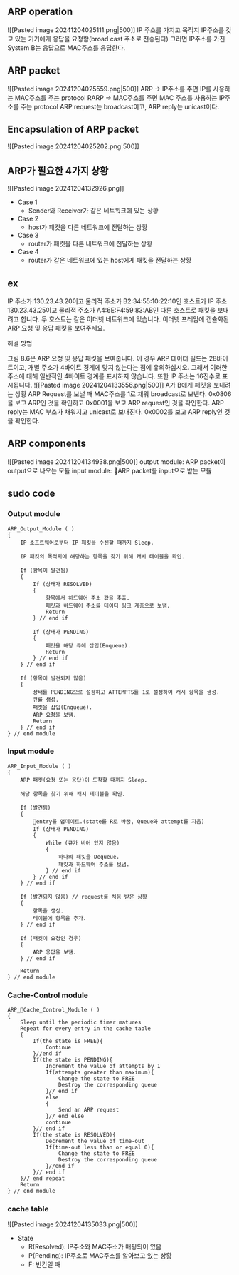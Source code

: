 ## ARP operation
![[Pasted image 20241204025111.png|500]]
IP 주소를 가지고 목적지 IP주소를 갖고 있는 기기에게 응답을 요청함(broad cast 주소로 전송된다)
그러면 IP주소를 가진 System B는 응답으로 MAC주소를 응답한다.
## ARP packet
![[Pasted image 20241204025559.png|500]]
ARP -> IP주소를 주면 IP를 사용하는 MAC주소를 주는 protocol
RARP -> MAC주소를 주면 MAC 주소를 사용하는 IP주소를 주는 protocol
ARP request는 broadcast이고, ARP reply는 unicast이다.
## Encapsulation of ARP packet
![[Pasted image 20241204025202.png|500]]

## ARP가 필요한 4가지 상황
![[Pasted image 20241204132926.png]]
- Case 1
	- Sender와 Receiver가 같은 네트워크에 있는 상황
- Case 2
	- host가 패킷을 다른 네트워크에 전달하는 상황
- Case 3
	- router가 패킷을 다른 네트워크에 전달하는 상황
- Case 4
	- router가 같은 네트워크에 있는 host에게 패킷을 전달하는 상황

## ex
IP 주소가 130.23.43.20이고 물리적 주소가 B2:34:55:10:22:10인 호스트가 IP 주소 130.23.43.25이고 물리적 주소가 A4:6E:F4:59:83:AB인 다른 호스트로 패킷을 보내려고 합니다. 두 호스트는 같은 이더넷 네트워크에 있습니다. 이더넷 프레임에 캡슐화된 ARP 요청 및 응답 패킷을 보여주세요.

해결 방법

그림 8.6은 ARP 요청 및 응답 패킷을 보여줍니다. 이 경우 ARP 데이터 필드는 28바이트이고, 개별 주소가 4바이트 경계에 맞지 않는다는 점에 유의하십시오. 그래서 이러한 주소에 대해 일반적인 4바이트 경계를 표시하지 않습니다. 또한 IP 주소는 16진수로 표시됩니다.
![[Pasted image 20241204133556.png|500]]
A가 B에게 패킷을 보내려는 상황
ARP Request를 보낼 때 MAC주소를 1로 채워 broadcast로 보낸다.
0x0806을 보고 ARP인 것을 확인하고 0x0001을 보고 ARP request인 것을 확인한다.
 ARP reply는 MAC 부소가 채워지고 unicast로 보내진다.
 0x0002를 보고 ARP reply인 것을 확인한다.

## ARP components
![[Pasted image 20241204134938.png|500]]
output module: ARP packet이 output으로 나오는 모듈
input module: ARP packet을 input으로 받는 모듈
## sudo code
### Output module
```
ARP_Output_Module ( )
{
    IP 소프트웨어로부터 IP 패킷을 수신할 때까지 Sleep.

    IP 패킷의 목적지에 해당하는 항목을 찾기 위해 캐시 테이블을 확인.

    If (항목이 발견됨)
    {
        If (상태가 RESOLVED)
        {
            항목에서 하드웨어 주소 값을 추출.
            패킷과 하드웨어 주소를 데이터 링크 계층으로 보냄.
            Return
        } // end if

        If (상태가 PENDING)
        {
            패킷을 해당 큐에 삽입(Enqueue).
            Return
        } // end if
    } // end if

    If (항목이 발견되지 않음)
    {
        상태를 PENDING으로 설정하고 ATTEMPTS를 1로 설정하여 캐시 항목을 생성.
        큐를 생성.
        패킷을 삽입(Enqueue).
        ARP 요청을 보냄.
        Return
    } // end if
} // end module

```
### Input module
```
ARP_Input_Module ( )
{
    ARP 패킷(요청 또는 응답)이 도착할 때까지 Sleep.

    해당 항목을 찾기 위해 캐시 테이블을 확인.

    If (발견됨)
    {
        entry를 업데이트.(state를 R로 바꿈, Queue와 attempt를 지움)
        If (상태가 PENDING)
        {
            While (큐가 비어 있지 않음)
            {
                하나의 패킷을 Dequeue.
                패킷과 하드웨어 주소를 보냄.
            } // end if
        } // end if
    } // end if

    If (발견되지 않음) // request를 처음 받은 상황
    {
        항목을 생성.
        테이블에 항목을 추가.
    } // end if

    If (패킷이 요청인 경우)
    {
        ARP 응답을 보냄.
    } // end if

    Return
} // end module

```
### Cache-Control module
```
ARP_Cache_Control_Module ( )
{
    Sleep until the periodic timer matures
    Repeat for every entry in the cache table
    {
	    If(the state is FREE){
		    Continue
	    }//end if
	    If(the state is PENDING){
		    Increment the value of attempts by 1
		    If(attempts greater than maximum){
			    Change the state to FREE
			    Destroy the corresponding queue
		    }// end if
		    else
		    {
			    Send an ARP request
		    }// end else
		    continue
	    }// end if
	    If(the state is RESOLVED){
		    Decrement the value of time-out
		    If(time-out less than or equal 0){
			    Change the state to FREE
			    Destroy the corresponding queue
		    }//end if
	    }// end if
    }// end repeat
    Return
} // end module
```
### cache table
![[Pasted image 20241204135033.png|500]]
- State
	- R(Resolved): IP주소와 MAC주소가 매핑되어 있음
	- P(Pending): IP주소로 MAC주소를 알아보고 있는 상황
	- F: 빈칸일 때